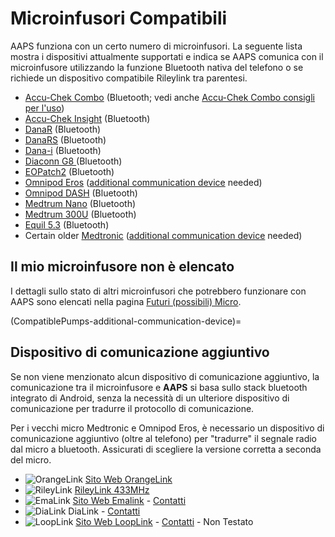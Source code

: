 # Microinfusori Compatibili

AAPS funziona con un certo numero di microinfusori.  La seguente lista mostra i dispositivi attualmente supportati e indica se AAPS comunica con il microinfusore utilizzando la funzione Bluetooth nativa del telefono o se richiede un dispositivo compatibile Rileylink tra parentesi.

- [Accu-Chek Combo](../CompatiblePumps/Accu-Chek-Combo-Pump-v2.md) (Bluetooth; vedi anche [Accu-Chek Combo consigli per l'uso](../CompatiblePumps/Accu-Chek-Combo-Tips-for-Basic-usage.md))
- [Accu-Chek Insight](../CompatiblePumps/Accu-Chek-Insight-Pump.md) (Bluetooth)
- [DanaR](../CompatiblePumps/DanaR-Insulin-Pump.md) (Bluetooth)
- [DanaRS](../CompatiblePumps/DanaRS-Insulin-Pump.md) (Bluetooth)
- [Dana-i](../CompatiblePumps/DanaRS-Insulin-Pump.md) (Bluetooth)
- [Diaconn G8 ](../CompatiblePumps/DiaconnG8.md)  (Bluetooth)
- [EOPatch2](../CompatiblePumps/EOPatch2.md) (Bluetooth)
- [Omnipod Eros](../CompatiblePumps/OmnipodEros.md)  ([additional communication device](#CompatiblePumps-additional-communication-device) needed)
- [Omnipod DASH](../CompatiblePumps/OmnipodDASH.md)  (Bluetooth)
- [Medtrum Nano](../CompatiblePumps/MedtrumNano.md)  (Bluetooth)
- [Medtrum 300U](../CompatiblePumps/MedtrumNano.md)  (Bluetooth)
- [Equil 5.3](../CompatiblePumps/Equil5.3.md) (Bluetooth)
- Certain older [Medtronic](../CompatiblePumps/MedtronicPump.md) ([additional communication device](#CompatiblePumps-additional-communication-device) needed)

## Il mio microinfusore non è elencato

I dettagli sullo stato di altri microinfusori che potrebbero funzionare con AAPS sono elencati nella pagina [Futuri (possibili) Micro](../CompatiblePumps/Future-possible-Pump-Drivers.md).

(CompatiblePumps-additional-communication-device)=
## Dispositivo di comunicazione aggiuntivo

Se non viene menzionato alcun dispositivo di comunicazione aggiuntivo, la comunicazione tra il microinfusore e **AAPS** si basa sullo stack bluetooth integrato di Android, senza la necessità di un ulteriore dispositivo di comunicazione per tradurre il protocollo di comunicazione.

Per i vecchi micro Medtronic e Omnipod Eros, è necessario un dispositivo di comunicazione aggiuntivo (oltre al telefono) per "tradurre" il segnale radio dal micro a bluetooth. Assicurati di scegliere la versione corretta a seconda del micro.

- ![OrangeLink](../images/omnipod/OrangeLink.png)  [Sito Web OrangeLink](https://getrileylink.org/product/orangelink)
- ![RileyLink](../images/omnipod/RileyLink.png) [RileyLink 433MHz](https://getrileylink.org/product/rileylink433)
- ![EmaLink](../images/omnipod/EmaLink.png)  [Sito Web Emalink](https://github.com/sks01/EmaLink) - [Contatti](mailto:getemalink@gmail.com)
- ![DiaLink](../images/omnipod/DiaLink.png)  DiaLink - [Contatti](mailto:Boshetyn@ukr.net)
- ![LoopLink](../images/omnipod/LoopLink.png)  [Sito Web LoopLink](https://www.getlooplink.org/) - [Contatti](https://jameswedding.substack.com/) - Non Testato